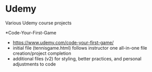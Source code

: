 # Udemy
Various Udemy course projects

*Code-Your-First-Game
- https://www.udemy.com/code-your-first-game/
- initial file (tennisgame.html) follows instructor one all-in-one file creation/project completion
- additional files (v2) for styling, better practices, and personal adjustments to code

